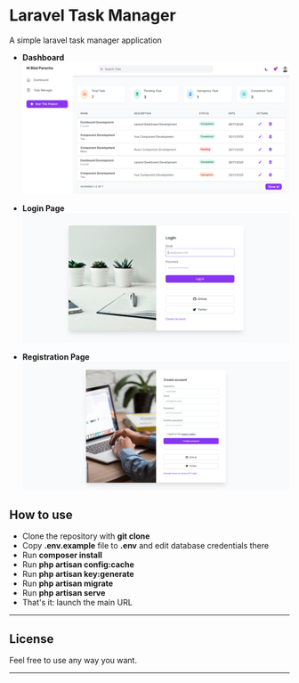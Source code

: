# Laravel Task Manager

A simple laravel task manager application

-   **Dashboard**
    ![Task Manager Dashboard](https://github.com/MuhammadBilal789/laravel-task-manager/blob/master/public/images/dashboard.png)

-   **Login Page**
    ![Task Manager Dashboard](https://github.com/MuhammadBilal789/laravel-task-manager/blob/master/public/images/login.png)

-   **Registration Page**
    ![Task Manager Dashboard](https://github.com/MuhammadBilal789/laravel-task-manager/blob/master/public/images/registration.png)

## How to use

-   Clone the repository with **git clone**
-   Copy **.env.example** file to **.env** and edit database credentials there
-   Run **composer install**
-   Run **php artisan config:cache**
-   Run **php artisan key:generate**
-   Run **php artisan migrate**
-   Run **php artisan serve**
-   That's it: launch the main URL

---

## License

Feel free to use any way you want.

---
